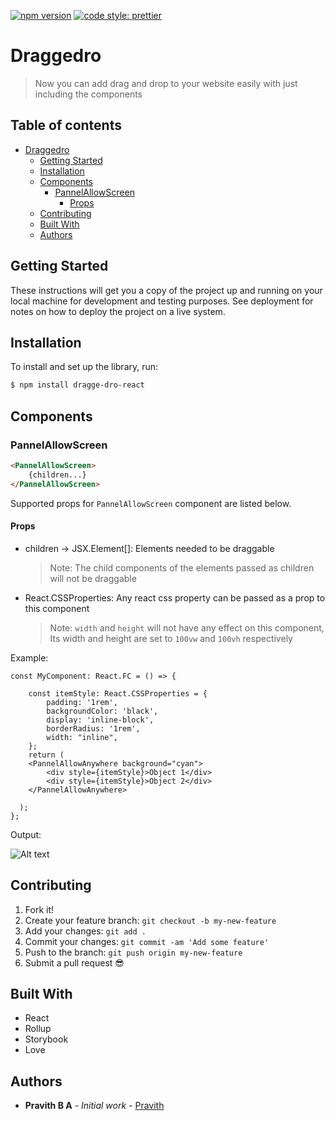 [![npm version](https://badge.fury.io/js/angular2-expandable-list.svg)](https://badge.fury.io/js/angular2-expandable-list)
[![code style: prettier](https://img.shields.io/badge/code_style-prettier-ff69b4.svg?style=flat-square)](https://github.com/prettier/prettier)

# Draggedro

> Now you can add drag and drop to your website easily with just including the components

<!-- ## Prerequisites

This project requires NodeJS (version 8 or later) and NPM.
[Node](http://nodejs.org/) and [NPM](https://npmjs.org/) are really easy to install.
To make sure you have them available on your machine,
try running the following command.

```sh
$ npm -v && node -v
6.4.1
v8.16.0
``` -->

## Table of contents

- [Draggedro](#draggedro)
  <!-- - [Prerequisites](#prerequisites) -->
  <!-- - [Table of contents](#table-of-contents) -->
  - [Getting Started](#getting-started)
  - [Installation](#installation)
  - [Components](#components)
    - [PannelAllowScreen](#pannelallowscreen)
      - [Props](#props)
  - [Contributing](#contributing)
  - [Built With](#built-with)
  - [Authors](#authors)

## Getting Started

These instructions will get you a copy of the project up and running on your local machine for development and testing purposes. See deployment for notes on how to deploy the project on a live system.

## Installation

<!-- **BEFORE YOU INSTALL:** please read the [prerequisites](#prerequisites) -->

To install and set up the library, run:

```sh
$ npm install dragge-dro-react
```

<!-- Or if you prefer using Yarn:

```sh
$ yarn add --dev dragge-dro-react
``` -->


## Components

### PannelAllowScreen

```html
<PannelAllowScreen>
    {children...}
</PannelAllowScreen>
```

Supported props for `PannelAllowScreen` component are listed below.

#### Props

- children -> JSX.Element[]: Elements needed to be draggable

    > Note: The child components of the elements passed as children will not be 
    draggable

- React.CSSProperties: Any react css property can be passed as a prop to this component

    >Note: `width` and `height` will not have any effect on this component, Its width and height are set to `100vw` and `100vh` respectively

Example:

```tsx
const MyComponent: React.FC = () => {

	const itemStyle: React.CSSProperties = {
		padding: '1rem',
		backgroundColor: 'black',
		display: 'inline-block',
		borderRadius: '1rem',
		width: "inline",
	};
    return (
    <PannelAllowAnywhere background="cyan">
        <div style={itemStyle}>Object 1</div>
	    <div style={itemStyle}>Object 2</div>
    </PannelAllowAnywhere>
	
  );
};
```
Output:

![Alt text](misc/PannelAllowScreenImage.png)

## Contributing

<!-- Please read [CONTRIBUTING.md](CONTRIBUTING.md) for details on our code of conduct, and the process for submitting pull requests to us. -->

1.  Fork it!
2.  Create your feature branch: `git checkout -b my-new-feature`
3.  Add your changes: `git add .`
4.  Commit your changes: `git commit -am 'Add some feature'`
5.  Push to the branch: `git push origin my-new-feature`
6.  Submit a pull request :sunglasses:

## Built With

* React
* Rollup
* Storybook
* Love

## Authors

* **Pravith B A** - *Initial work* - [Pravith](https://github.com/PravithBA)

